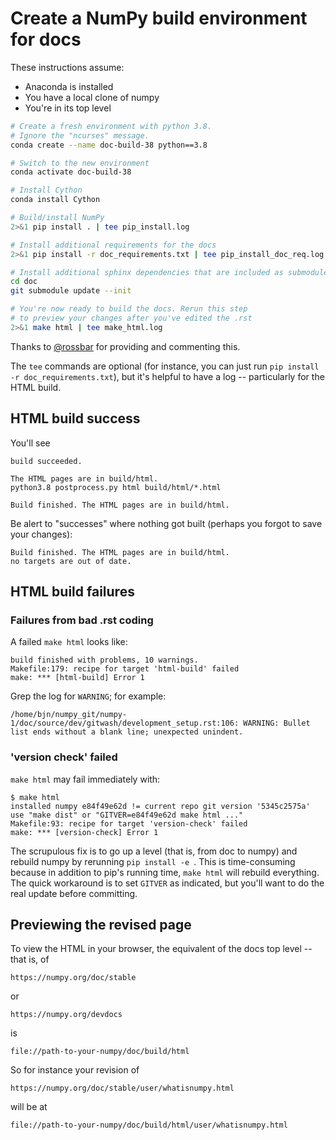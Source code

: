 # Create a NumPy build environment for docs

These instructions assume:

* Anaconda is installed
* You have a local clone of numpy
* You're in its top level

```sh
# Create a fresh environment with python 3.8.
# Ignore the "ncurses" message.
conda create --name doc-build-38 python==3.8

# Switch to the new environment
conda activate doc-build-38

# Install Cython
conda install Cython

# Build/install NumPy
2>&1 pip install . | tee pip_install.log

# Install additional requirements for the docs
2>&1 pip install -r doc_requirements.txt | tee pip_install_doc_req.log

# Install additional sphinx dependencies that are included as submodules
cd doc
git submodule update --init

# You're now ready to build the docs. Rerun this step
# to preview your changes after you've edited the .rst
2>&1 make html | tee make_html.log
```
Thanks to [@rossbar](github.com/rossbar/) for providing and commenting this.

The `tee` commands are optional (for instance, you can just run `pip install -r doc_requirements.txt`), but it's helpful to have a log -- particularly for the HTML build.

## HTML build success
You'll see
```
build succeeded.

The HTML pages are in build/html.
python3.8 postprocess.py html build/html/*.html

Build finished. The HTML pages are in build/html.
```
Be alert to "successes" where nothing got built (perhaps you forgot to save your changes):
```
Build finished. The HTML pages are in build/html.
no targets are out of date.
```

## HTML build failures

### Failures from bad .rst coding

A failed `make html` looks like:
```
build finished with problems, 10 warnings.
Makefile:179: recipe for target 'html-build' failed
make: *** [html-build] Error 1
```
Grep the log for `WARNING`; for example:
```
/home/bjn/numpy_git/numpy-1/doc/source/dev/gitwash/development_setup.rst:106: WARNING: Bullet list ends without a blank line; unexpected unindent.
```

### 'version check' failed

`make html` may fail immediately with:

```
$ make html
installed numpy e84f49e62d != current repo git version '5345c2575a'
use "make dist" or "GITVER=e84f49e62d make html ..."
Makefile:93: recipe for target 'version-check' failed
make: *** [version-check] Error 1
```
The scrupulous fix is to go up a level (that is, from doc to numpy) and rebuild numpy by rerunning  `pip install -e `. This is time-consuming because in addition to pip's running time, `make html` will rebuild everything. The quick workaround is to set `GITVER` as indicated, but you'll want to do the real update before committing.

## Previewing the revised page

To view the HTML in your browser, the equivalent of the docs top level -- that is, of 

```
https://numpy.org/doc/stable
```
 or 

```
https://numpy.org/devdocs
```

is

```
file://path-to-your-numpy/doc/build/html
```

So for instance your revision of 
```
https://numpy.org/doc/stable/user/whatisnumpy.html
```
will be at 
```
file://path-to-your-numpy/doc/build/html/user/whatisnumpy.html
```

